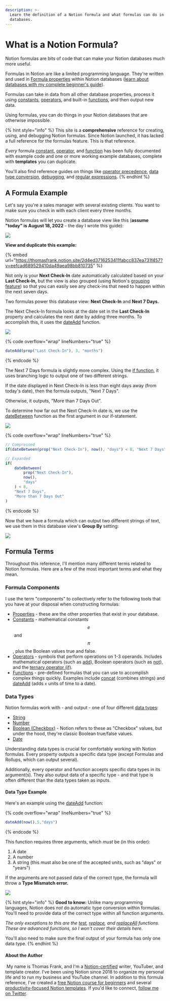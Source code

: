 ```yaml
---
description: >-
  Learn the definition of a Notion formula and what formulas can do in your
  databases.
---
```


# What is a Notion Formula?

Notion formulas are bits of code that can make your Notion databases much more useful.

Formulas in Notion are like a limited programming language. They're written and used in [Formula properties](https://learn.thomasjfrank.com/notion-formula-reference/) within Notion databases ([learn about databases with my complete beginner's guide](https://thomasjfrank.com/notion-databases-the-ultimate-beginners-guide/)).



Formulas can take in data from all other database properties, process it using [constants](formula-components/constants/), [operators](formula-components/operators/), and built-in [functions](formula-components/functions/), and then output new data.

Using formulas, you can do things in your Notion databases that are otherwise impossible.

{% hint style="info" %}
This site is a **comprehensive** reference for creating, using, and debugging Notion formulas. Since Notion launched, it has lacked a full reference for the formulas feature. This is that reference.&#x20;

_Every_ formula [constant](formula-components/constants/), [operator](formula-components/operators/), and [function](formula-components/functions/) has been fully documented with example code and one or more working example databases, complete with **templates** you can duplicate.

You'll also find reference guides on things like [operator precedence](reference/operator-precedence-and-associativity.md), [data type conversion](reference/converting-data-types.md), [debugging](reference/debugging-formulas.md), and [regular expressions](reference/regular-expressions-in-notion-formulas.md).
{% endhint %}

## A Formula Example

Let's say you're a sales manager with several existing clients. You want to make sure you check in with each client every three months.

Notion formulas will let you create a database view like this (**assume "today" is August 18, 2022** - the day I wrote this guide):

![](<.gitbook/assets/Client Dashboard - Notion Formulas Example.png>)

**View and duplicate this example:**

{% embed url="https://thomasfrank.notion.site/2d4ed3716253411fabcc837ea731f457?v=eefcad689529410da49aea98bb810735" %}

Not only is your **Next Check-In** date automatically calculated based on your **Last Check-In,** but the view is also grouped (using Notion's [grouping feature](https://thomasjfrank.com/notion-databases-the-ultimate-beginners-guide/#grouping)) so that you can easily see any check-ins that need to happen within the next seven days.

Two formulas power this database view: **Next Check-In** and **Next  7 Days.**

The Next Check-In formula looks at the date set in the **Last Check-In** property and calculates the next date by adding three months. To accomplish this, it uses the [dateAdd](formula-components/functions/dateadd.md) function.

![](<.gitbook/assets/Next Check-In.png>)

{% code overflow="wrap" lineNumbers="true" %}
```javascript
dateAdd(prop("Last Check-In"), 3, "months")
```
{% endcode %}

The Next 7 Days formula is slightly more complex. Using the [if function](formula-components/operators/if.md), it uses branching logic to output one of two different strings.

If the date displayed in Next Check-In is less than eight days away (from today's date), then the formula outputs, "Next 7 Days".

Otherwise, it outputs, "More than 7 Days Out".

To determine how far out the Next Check-In date is, we use the [dateBetween](formula-components/functions/datebetween.md) function as the first argument in our if-statement.

![](<.gitbook/assets/Next 7 Days.png>)

{% code overflow="wrap" lineNumbers="true" %}
```javascript
// Compressed
if(dateBetween(prop("Next Check-In"), now(), "days") < 8, "Next 7 Days", "More than 7 Days Out")

// Expanded
if(
    dateBetween(
        prop("Next Check-In"), 
        now(), 
        "days"
    ) < 8, 
    "Next 7 Days", 
    "More than 7 Days Out"
)
```
{% endcode %}

Now that we have a formula which can output two different strings of text, we use them in this database view's **Group By** setting:

![](<.gitbook/assets/Grouping Settings.png>)

## Formula Terms

Throughout this reference, I'll mention many different terms related to Notion formulas. Here are a few of the most important terms and what they mean.

### Formula Components

I use the term "components" to collectively refer to the following tools that you have at your disposal when constructing formulas:

* [Properties](formula-basics/reference-properties-in-formulas.md) - these are the other properties that exist in your database.
* [Constants](formula-components/constants/) - mathematical constants $$e$$​ and $$π$$​, plus the Boolean values true and false.
* [Operators](formula-components/operators/) - symbols that perform operations on 1-3 operands. Includes mathematical operators (such as [add](formula-components/operators/add.md)), Boolean operators (such as [not](formula-components/operators/not.md)), and the [ternary operator (if)](formula-components/operators/if.md).
* [Functions](formula-components/functions/) - pre-defined formulas that you can use to accomplish complex things quickly. Examples include [concat](formula-components/functions/concat.md) (combines strings) and [dateAdd](formula-components/functions/dateadd.md) (adds `x` units of time to a date).

### Data Types

Notion formulas work with - and output - one of four different [data types](formula-basics/data-types/):

* [String](formula-basics/data-types/string.md)
* [Number](formula-basics/data-types/number.md)
* [Boolean (Checkbox)](formula-basics/data-types/boolean-checkbox.md) - Notion refers to these as "Checkbox" values, but under the hood, they're classic Boolean true/false values.
* [Date](formula-basics/data-types/date-data-type.md)

Understanding data types is crucial for comfortably working with Notion formulas. Every property outputs a specific data type (except Formulas and Rollups, which can output several).

Additionally, every operator and function accepts specific data types in its argument(s). They also output data of a specific type - and that type is often different than the data types taken as inputs.

#### **Data Type Example**

Here's an example using the [dateAdd](formula-components/functions/dateadd.md) function:

{% code overflow="wrap" lineNumbers="true" %}
```javascript
dateAdd(now(),5,"days")
```
{% endcode %}

This function requires three arguments, which _must_ be (in this order):

1. A date
2. A number
3. A string (this must also be one of the accepted units, such as "days" or "years")

If the arguments are not passed data of the correct type, the formula will throw a **Type Mismatch error.**

![](<.gitbook/assets/Type Mismatch Error.png>)

{% hint style="info" %}
**Good to know:** Unlike many programming languages, Notion does _not_ do automatic type conversion within formulas. You'll need to provide data of the correct type within all function arguments.

_The only exceptions to this are the_ [_test_](formula-components/functions/test.md)_,_ [_replace_](formula-components/functions/replace.md)_, and_ [_replaceAll_](formula-components/functions/replaceall.md) _functions. These are advanced functions, so I won't cover their details here._

You'll also need to make sure the final output of your formula has only one data type.
{% endhint %}

#### About the Author

<img src=".gitbook/assets/Notion Fundamentals with Thomas Frank - Avatar 2021 compressed (1).png" alt="" data-size="line"> My name is Thomas Frank, and I'm a [Notion-certified](https://www.credly.com/badges/95fae13a-17bf-4b4a-a3d2-d58c8a3e6a2a/public\_url) writer, YouTuber, and template creator. I've been using Notion since 2018 to organize my personal life and to run my business and YouTube channel. In addition to this formula reference, I've created a [free Notion course for beginners](https://thomasjfrank.com/fundamentals/) and several [productivity-focused Notion templates](https://thomasjfrank.com/templates/). If you'd like to connect, [follow me on Twitter](https://twitter.com/TomFrankly).
